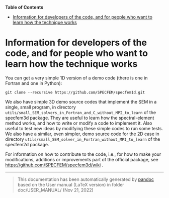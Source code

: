 **Table of Contents**

- [Information for developers of the code, and for people who want to learn how the technique works](#cha:developers)

Information for developers of the code, and for people who want to learn how the technique works
================================================================================================

You can get a very simple 1D version of a demo code (there is one in Fortran and one in Python):

    git clone --recursive https://github.com/SPECFEM/specfem1d.git

We also have simple 3D demo source codes that implement the SEM in a single, small program, in directory `utils/small_SEM_solvers_in_Fortran_and_C_without_MPI_to_learn` of the specfem3d package. They are useful to learn how the spectral-element method works, and how to write or modify a code to implement it. Also useful to test new ideas by modifying these simple codes to run some tests. We also have a similar, even simpler, demo source code for the 2D case in directory `utils/small_SEM_solver_in_Fortran_without_MPI_to_learn` of the specfem2d package.

For information on how to contribute to the code, i.e., for how to make your modifications, additions or improvements part of the official package, see <https://github.com/SPECFEM/specfem3d/wiki> .

-----
> This documentation has been automatically generated by [pandoc](http://www.pandoc.org)
> based on the User manual (LaTeX version) in folder doc/USER_MANUAL/
> (Nov 21, 2022)

